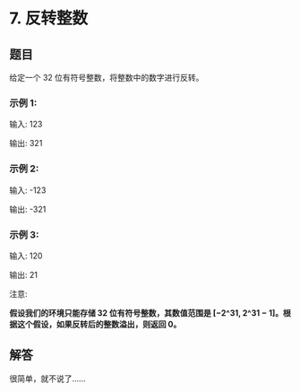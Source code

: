 # 7. 反转整数

## 题目

给定一个 32 位有符号整数，将整数中的数字进行反转。

### 示例 1:

输入: 123

输出: 321

### 示例 2:

输入: -123

输出: -321

### 示例 3:

输入: 120

输出: 21

注意:

**假设我们的环境只能存储 32 位有符号整数，其数值范围是 [−2^31,  2^31 − 1]。根据这个假设，如果反转后的整数溢出，则返回 0。**

## 解答

很简单，就不说了……